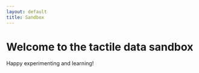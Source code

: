 ```yaml
---
layout: default
title: Sandbox
---
```


# Welcome to the tactile data sandbox

Happy experimenting and learning!